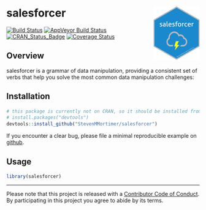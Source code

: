 
<!-- README.md is generated from README.Rmd. Please edit that file -->
salesforcer <img src="man/figures/logo.png" align="right" />
============================================================

[![Build Status](https://travis-ci.org/StevenMMortimer/salesforcer.svg?branch=master)](https://travis-ci.org/StevenMMortimer/salesforcer) [![AppVeyor Build Status](https://ci.appveyor.com/api/projects/status/github/StevenMMortimer/salesforcer?branch=master&svg=true)](https://ci.appveyor.com/project/StevenMMortimer/salesforcer) [![CRAN\_Status\_Badge](http://www.r-pkg.org/badges/version/salesforcer)](http://cran.r-project.org/package=salesforcer) [![Coverage Status](https://codecov.io/gh/StevenMMortimer/salesforcer/branch/master/graph/badge.svg)](https://codecov.io/gh/StevenMMortimer/salesforcer?branch=master)

Overview
--------

salesforcer is a grammar of data manipulation, providing a consistent set of verbs that help you solve the most common data manipulation challenges:

Installation
------------

``` r
# this package is currently not on CRAN, so it should be installed from GitHub
# install.packages("devtools")
devtools::install_github("StevenMMortimer/salesforcer")
```

If you encounter a clear bug, please file a minimal reproducible example on [github](https://github.com/StevenMMortimer/salesforcer/issues).

Usage
-----

``` r
library(salesforcer)
```

------------------------------------------------------------------------

Please note that this project is released with a [Contributor Code of Conduct](CONDUCT.md). By participating in this project you agree to abide by its terms.
